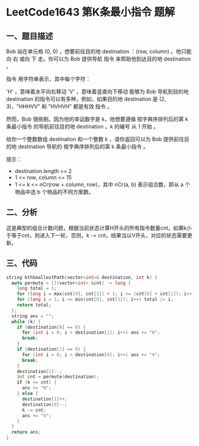 # LeetCode1643 第K条最小指令 题解

## 一、题目描述

Bob 站在单元格 (0, 0) ，想要前往目的地 destination ：(row, column) 。他只能向 右 或向 下 走。你可以为 Bob 提供导航 指令 来帮助他到达目的地 destination 。

指令 用字符串表示，其中每个字符：

'H' ，意味着水平向右移动
'V' ，意味着竖直向下移动
能够为 Bob 导航到目的地 destination 的指令可以有多种，例如，如果目的地 destination 是 (2, 3)，"HHHVV" 和 "HVHVH" 都是有效 指令 。

然而，Bob 很挑剔。因为他的幸运数字是 k，他想要遵循 按字典序排列后的第 k 条最小指令 的导航前往目的地 destination 。k  的编号 从 1 开始 。

给你一个整数数组 destination 和一个整数 k ，请你返回可以为 Bob 提供前往目的地 destination 导航的 按字典序排列后的第 k 条最小指令 。

提示：

+ destination.length == 2
+ 1 <= row, column <= 15
+ 1 <= k <= nCr(row + column, row)，其中 nCr(a, b) 表示组合数，即从 a 个物品中选 b 个物品的不同方案数。




## 二、分析

这是典型的组合计数问题，根据当前状态计算H开头的所有指令数量cnt，如果k小于等于cnt，则进入下一轮，否则，k -= cnt，结果当以V开头，对应的状态需要更新。



## 三、代码

```c++
string kthSmallestPath(vector<int>& destination, int k) {
  auto permute = [](vector<int> &cnt) -> long {
    long total = 1;
    for (long i = max(cnt[0], cnt[1]) + 1; i <= (cnt[0] + cnt[1]); i++) total = total * i;
    for (long i = 1; i <= min(cnt[0], cnt[1]); i++) total /= i;
    return total;
  };
  string ans = "";
  while (k) {
    if (destination[0] == 0) {
      for (int i = 0; i < destination[1]; i++) ans += "H";
      break;
    }
    if (destination[1] == 0) {
      for (int i = 0; i < destination[0]; i++) ans += "V";
      break;
    }
    destination[1]--;
    int cnt = permute(destination);
    if (k <= cnt) {
      ans += "H";
    } else {
      destination[1]++;
      destination[0]--;
      k -= cnt;
      ans += "V";
    } 
  }
  return ans;
}
```

